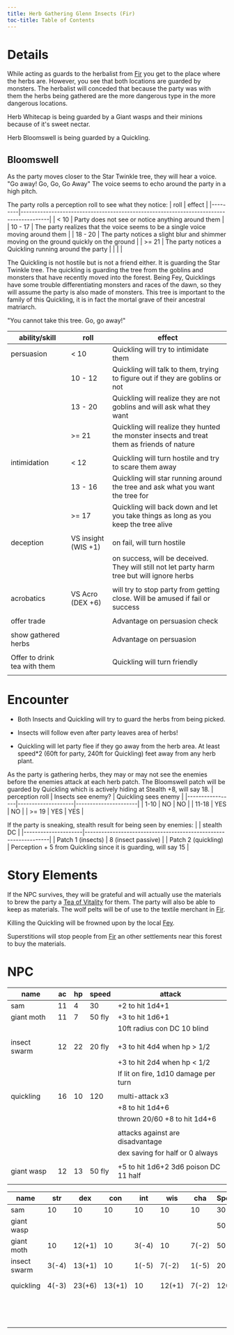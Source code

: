 ```yaml
---
title: Herb Gathering Glenn Insects (Fir)
toc-title: Table of Contents
---
```


# Details

While acting as guards to the herbalist from [Fir](../../places/fir.md) you get to the place where the herbs are. However, you see that both locations are guarded by monsters. The herbalist will conceded that because the party was with them the herbs being gathered are the more dangerous type in the more dangerous locations. 

Herb Whitecap is being guarded by a Giant wasps and their minions because of it's sweet nectar.

Herb Bloomswell is being guarded by a Quickling.

## Bloomswell

As the party moves closer to the Star Twinkle tree, they will hear a voice.
"Go away! Go, Go, Go Away" The voice seems to echo around the party in a high pitch. 

The party rolls a perception roll to see what they notice:
| roll    | effect                                                                                 |
|---------|----------------------------------------------------------------------------------------|
| < 10    | Party does not see or notice anything around them                                      |
| 10 - 17 | The party realizes that the voice seems to be a single voice moving around them        |
| 18 - 20 | The party notices a slight blur and shimmer moving on the ground quickly on the ground |
| >= 21   | The party notices a Quickling running around the party                                 |
|         |                                                                                        |

The Quickling is not hostile but is not a friend either. It is guarding the Star Twinkle tree.
The quickling is guarding the tree from the goblins and monsters that have recently moved into the forest. Being Fey, Quicklings have some trouble differentiating monsters and races of the dawn, so they will assume the party is also made of monsters. This tree is important to the family of this Quickling, it is in fact the mortal grave of their ancestral matriarch.

"You cannot take this tree. Go, go away!"

| ability/skill                | roll                | effect                                                                                      |
|------------------------------|---------------------|---------------------------------------------------------------------------------------------|
| persuasion                   | < 10                | Quickling will try to intimidate them                                                       |
|                              | 10 - 12             | Quickling will talk to them, trying to figure out if they are goblins or not                |
|                              | 13 - 20             | Quickling will realize they are not goblins and will ask what they want                     |
|                              | >= 21               | Quickling will realize they hunted the monster insects and treat them as friends of nature  |
|                              |                     |                                                                                             |
| intimidation                 | < 12                | Quickling will turn hostile and try to scare them away                                      |
|                              | 13 - 16             | Quickling will star running around the tree and ask what you want the tree for              |
|                              | >= 17               | Quickling will back down and let you take things as long as you keep the tree alive         |
|                              |                     |                                                                                             |
| deception                    | VS insight (WIS +1) | on fail, will turn hostile                                                                  |
|                              |                     | on success, will be deceived. They will still not let party harm tree but will ignore herbs |
|                              |                     |                                                                                             |
| acrobatics                   | VS Acro (DEX +6)    | will try to stop party from getting close. Will be amused if fail or success                |
|                              |                     |                                                                                             |
| offer trade                  |                     | Advantage on persuasion check                                                               |
|                              |                     |                                                                                             |
| show gathered herbs          |                     | Advantage on persuasion                                                                     |
|                              |                     |                                                                                             |
| Offer to drink tea with them |                     | Quickling will turn friendly                                                                |
|                              |                     |                                                                                             |

# Encounter

- Both Insects and Quickling will try to guard the herbs from being picked.

- Insects will follow even after party leaves area of herbs!

- Quickling will let party flee if they go away from the herb area. At least speed*2 (60ft for party, 240ft for Quickling) feet away from any herb plant.

As the party is gathering herbs, they may or may not see the enemies before the enemies attack at each herb patch.
The Bloomswell patch will be guarded by Quickling which is actively hiding at Stealth +8, will say 18.
| perception roll | Insects see enemy? | Quickling sees enemy |
|-----------------|--------------------|----------------------|
| 1-10            | NO                 | NO                   |
| 11-18           | YES                | NO                   |
| >= 19           | YES                | YES                  |


If the party is sneaking, stealth result for being seen by enemies:
|                     | stealth DC                                                      |
|---------------------|-----------------------------------------------------------------|
| Patch 1 (insects)   | 8 (insect passive)                                              |
| Patch 2 (quickling) | Perception + 5 from Quickling since it is guarding, will say 15 |




# Story Elements

If the NPC survives, they will be grateful and will actually use the materials to brew the party a [Tea of Vitality](../../items/tea-of-vitality.md) for them. The party will also be able to keep as materials. The wolf pelts will be of use to the textile merchant in [Fir](../../places/fir.md).

Killing the Quickling will be frowned upon by the local [Fey](../../setting-world/fey.md).

Superstitions will stop people from [Fir](../../places/fir.md) an other settlements near this forest to buy the materials.


# NPC


| name         | ac | hp | speed  | attack                                 |
|--------------|----|----|--------|----------------------------------------|
| sam          | 11 | 4  | 30     | +2 to hit 1d4+1                        |
| giant moth   | 11 | 7  | 50 fly | +3 to hit 1d6+1                        |
|              |    |    |        | 10ft radius con DC 10 blind            |
|              |    |    |        |                                        |
| insect swarm | 12 | 22 | 20 fly | +3 to hit 4d4  when hp > 1/2           |
|              |    |    |        | +3 to hit 2d4  when hp < 1/2           |
|              |    |    |        | If lit on fire, 1d10 damage per turn   |
|              |    |    |        |                                        |
| quickling    | 16 | 10 | 120    | multi-attack x3                        |
|              |    |    |        | +8 to hit 1d4+6                        |
|              |    |    |        | thrown 20/60 +8 to hit 1d4+6           |
|              |    |    |        |                                        |
|              |    |    |        | attacks against are disadvantage       |
|              |    |    |        | dex saving for half or 0 always        |
|              |    |    |        |                                        |
| giant wasp   | 12 | 13 | 50 fly | +5 to hit 1d6+2  3d6 poison DC 11 half |
|              |    |    |        |                                        |


| name         | str   | dex    | con    | int   | wis    | cha   | Speed  | Skills                    |
|--------------|-------|--------|--------|-------|--------|-------|--------|---------------------------|
| sam          | 10    | 10     | 10     | 10    | 10     | 10    | 30     |                           |
| giant wasp   |       |        |        |       |        |       | 50 fly |                           |
| giant moth   | 10    | 12(+1) | 10     | 3(-4) | 10     | 7(-2) | 50 fly |                           |
| insect swarm | 3(-4) | 13(+1) | 10     | 1(-5) | 7(-2)  | 1(-5) | 20     |                           |
| quickling    | 4(-3) | 23(+6) | 13(+1) | 10    | 12(+1) | 7(-2) | 120    | perception +5, stealth +8 |
|              |       |        |        |       |        |       |        | Acro +8 SleightOfHand +8  |
|              |       |        |        |       |        |       |        |                           |
